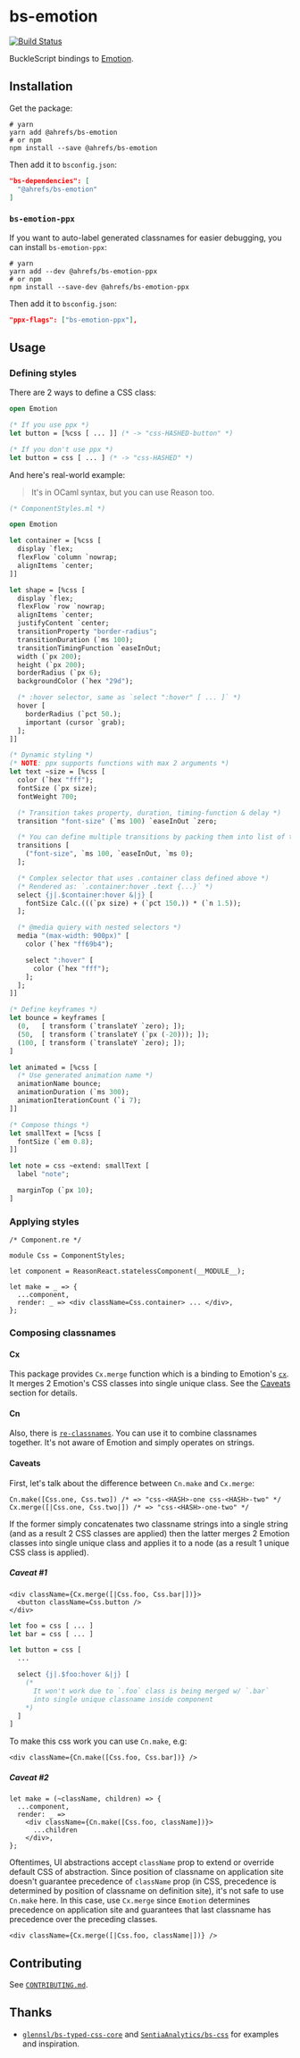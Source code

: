 # bs-emotion

[![Build Status](https://dev.azure.com/igor0048/ahrefs/_apis/build/status/ahrefs.bs-emotion?branchName=master)](https://dev.azure.com/igor0048/ahrefs/_build/latest?definitionId=1&branchName=master)

BuckleScript bindings to [Emotion](https://emotion.sh).

## Installation
Get the package:

```shell
# yarn
yarn add @ahrefs/bs-emotion
# or npm
npm install --save @ahrefs/bs-emotion
```

Then add it to `bsconfig.json`:

```json
"bs-dependencies": [
  "@ahrefs/bs-emotion"
]
```

### `bs-emotion-ppx`
If you want to auto-label generated classnames for easier debugging, you can install `bs-emotion-ppx`:

```shell
# yarn
yarn add --dev @ahrefs/bs-emotion-ppx
# or npm
npm install --save-dev @ahrefs/bs-emotion-ppx
```

Then add it to `bsconfig.json`:

```json
"ppx-flags": ["bs-emotion-ppx"],
```

## Usage
### Defining styles
There are 2 ways to define a CSS class:

```ocaml
open Emotion

(* If you use ppx *)
let button = [%css [ ... ]] (* -> "css-HASHED-button" *)

(* If you don't use ppx *)
let button = css [ ... ] (* -> "css-HASHED" *)
```

And here's real-world example:
> It's in OCaml syntax, but you can use Reason too.

```ocaml
(* ComponentStyles.ml *)

open Emotion

let container = [%css [
  display `flex;
  flexFlow `column `nowrap;
  alignItems `center;
]]

let shape = [%css [
  display `flex;
  flexFlow `row `nowrap;
  alignItems `center;
  justifyContent `center;
  transitionProperty "border-radius";
  transitionDuration (`ms 100);
  transitionTimingFunction `easeInOut;
  width (`px 200);
  height (`px 200);
  borderRadius (`px 6);
  backgroundColor (`hex "29d");

  (* :hover selector, same as `select ":hover" [ ... ]` *)
  hover [
    borderRadius (`pct 50.);
    important (cursor `grab);
  ];
]]

(* Dynamic styling *)
(* NOTE: ppx supports functions with max 2 arguments *)
let text ~size = [%css [
  color (`hex "fff");
  fontSize (`px size);
  fontWeight 700;

  (* Transition takes property, duration, timing-function & delay *)
  transition "font-size" (`ms 100) `easeInOut `zero;

  (* You can define multiple transitions by packing them into list of tuples *)
  transitions [
    ("font-size", `ms 100, `easeInOut, `ms 0);
  ];

  (* Complex selector that uses .container class defined above *)
  (* Rendered as: `.container:hover .text {...}` *)
  select {j|.$container:hover &|j} [
    fontSize Calc.(((`px size) + (`pct 150.)) * (`n 1.5));
  ];

  (* @media quiery with nested selectors *)
  media "(max-width: 900px)" [
    color (`hex "ff69b4");

    select ":hover" [
      color (`hex "fff");
    ];
  ];
]]

(* Define keyframes *)
let bounce = keyframes [
  (0,   [ transform (`translateY `zero); ]);
  (50,  [ transform (`translateY (`px (-20))); ]);
  (100, [ transform (`translateY `zero); ]);
]

let animated = [%css [
  (* Use generated animation name *)
  animationName bounce;
  animationDuration (`ms 300);
  animationIterationCount (`i 7);
]]

(* Compose things *)
let smallText = [%css [
  fontSize (`em 0.8);
]]

let note = css ~extend: smallText [
  label "note";

  marginTop (`px 10);
]
```

### Applying styles
```reason
/* Component.re */

module Css = ComponentStyles;

let component = ReasonReact.statelessComponent(__MODULE__);

let make = _ => {
  ...component,
  render: _ => <div className=Css.container> ... </div>,
};
```

### Composing classnames

#### Cx
This package provides `Cx.merge` function which is a binding to Emotion's [`cx`](https://emotion.sh/docs/cx). It merges 2 Emotion's CSS classes into single unique class. See the [Caveats](#caveats) section for details.

#### Cn
Also, there is [`re-classnames`](https://github.com/alexfedoseev/re-classnames). You can use it to combine classnames together. It's not aware of Emotion and simply operates on strings.

#### Caveats
First, let's talk about the difference between `Cn.make` and `Cx.merge`:

```reason
Cn.make([Css.one, Css.two]) /* => "css-<HASH>-one css-<HASH>-two" */
Cx.merge([|Css.one, Css.two|]) /* => "css-<HASH>-one-two" */
```

If the former simply concatenates two classname strings into a single string (and as a result 2 CSS classes are applied) then the latter merges 2 Emotion classes into single unique class and applies it to a node (as a result 1 unique CSS class is applied).

##### Caveat #1

```reason
<div className={Cx.merge([|Css.foo, Css.bar|])}>
  <button className=Css.button />
</div>
```

```ocaml
let foo = css [ ... ]
let bar = css [ ... ]

let button = css [
  ...

  select {j|.$foo:hover &|j} [
    (*
      It won't work due to `.foo` class is being merged w/ `.bar`
      into single unique classname inside component
    *)
  ]
]
```

To make this css work you can use `Cn.make`, e.g:

```reason
<div className={Cn.make([Css.foo, Css.bar])} />
```

##### Caveat #2

```reason
let make = (~className, children) => {
  ...component,
  render: _ =>
    <div className={Cn.make([Css.foo, className])}>
      ...children
    </div>,
};
```

Oftentimes, UI abstractions accept `className` prop to extend or override default CSS of abstraction. Since position of classname on application site doesn't guarantee precedence of `className` prop (in CSS, precedence is determined by position of classname on definition site), it's not safe to use `Cn.make` here. In this case, use `Cx.merge` since `Emotion` determines precedence on application site and guarantees that last classname has precedence over the preceding classes.

```reason
<div className={Cx.merge([|Css.foo, className|])} />
```

## Contributing

See [`CONTRIBUTING.md`](./CONTRIBUTING.md).

## Thanks
- [`glennsl/bs-typed-css-core`](https://github.com/glennsl/bs-typed-css-core) and [`SentiaAnalytics/bs-css`](https://github.com/SentiaAnalytics/bs-css) for examples and inspiration.
